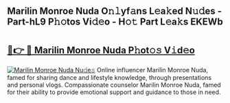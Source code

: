 ## Marilin Monroe Nuda O𝚗𝚕yf𝚊ns L𝚎a𝚔ed N𝚞𝚍es - Part-hL9 P𝚑𝚘tos Vi𝚍𝚎o - H𝚘𝚝 Part L𝚎a𝚔s EKEWb

# <h2><a href="http://kf2438f.oniu.top/?m=Marilin+Monroe+Nuda">🔗👉 🔴 Marilin Monroe Nuda P𝚑ot𝚘𝚜 V𝚒d𝚎o</a></h2>

[![Marilin Monroe Nuda Nu𝚍e𝚜](https://i.imgur.com/0qMVB7G.gif)](http://kf2438f.oniu.top/?m=Marilin+Monroe+Nuda)
Online influencer Marilin Monroe Nuda, famed for sharing dance and lifestyle knowledge, through presentations and personal vlogs. Compassionate counselor Marilin Monroe Nuda, famed for their ability to provide emotional support and guidance to those in need.  
